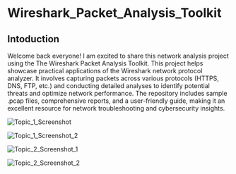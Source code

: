 # Wireshark_Packet_Analysis_Toolkit


Intoduction
----------------------------------------------------
Welcome back everyone! I am excited to share this network analysis project using the The Wireshark Packet Analysis Toolkit. This project helps showcase practical applications of the Wireshark network protocol analyzer. It involves capturing packets across various protocols (HTTPS, DNS, FTP, etc.) and conducting detailed analyses to identify potential threats and optimize network performance. The repository includes sample .pcap files, comprehensive reports, and a user-friendly guide, making it an excellent resource for network troubleshooting and cybersecurity insights.


![Topic_1_Screenshot](https://github.com/user-attachments/assets/8007c15b-5b21-4f9e-850b-6e25e2126490)


![Topic_1_Screenshot_2](https://github.com/user-attachments/assets/b311fe13-65e3-4a27-8a9e-3b35aafdb40f)


![Topic_2_Screenshot_1](https://github.com/user-attachments/assets/3ea952a2-3069-45c5-beeb-722b3a24d744)


![Topic_2_Screenshot_2](https://github.com/user-attachments/assets/80f788e0-373c-4f94-b834-d57f55e8e523)

